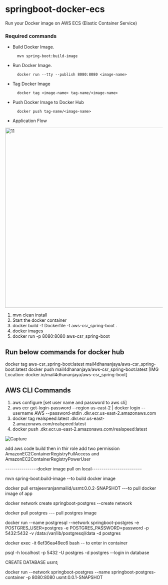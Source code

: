 # springboot-docker-ecs
Run your Docker image on AWS ECS (Elastic Container Service)

### Required commands

- Build Docker Image.

		mvn spring-boot:build-image
   
- Run Docker Image.

		docker run --tty --publish 8080:8080 <image-name>
    
- Tag Docker Image

		docker tag <image-name> tag-name/<image-name>
    
- Push Docker Image to Docker Hub

		docker push tag-name/<image-name>
		
- Application Flow  

<img width="576" alt="11" src="https://user-images.githubusercontent.com/25712816/91267149-570d0780-e790-11ea-8497-806b30cbcfc2.PNG">

1.	mvn clean install
2.	Start the docker container
3.	docker build -f Dockerfile -t aws-csr_spring-boot .
4.	docker images
5.	docker run -p 8080:8080 aws-csr_spring-boot

Run below commands for docker hub
-----------------------------------
docker tag aws-csr_spring-boot:latest mail4dhananjaya/aws-csr_spring-boot:latest
docker push mail4dhananjaya/aws-csr_spring-boot:latest  [IMG Location:  docker.io/mail4dhananjaya/aws-csr_spring-boot]



AWS CLI Commands
----------
1.  aws configure [set user name and password to aws cli]
2.	aws ecr get-login-password --region us-east-2 | docker login --username AWS --password-stdin <accID>.dkr.ecr.us-east-2.amazonaws.com
3.	docker tag realspeed:latest <accID>.dkr.ecr.us-east-2.amazonaws.com/realspeed:latest
4.	docker push <accID>.dkr.ecr.us-east-2.amazonaws.com/realspeed:latest



![Capture](https://user-images.githubusercontent.com/25712816/92306201-ef826380-efaa-11ea-9704-5304319e0517.PNG)

add aws code build then in thir role add two permission AmazonEC2ContainerRegistryFullAccess and AmazonEC2ContainerRegistryPowerUser

----------------docker image pull on local-------------------------

mvn spring-boot:build-image  --to build docker image

docker pull errajeevranjanmailid/usmt:0.0.2-SNAPSHOT  ---to pull docker image of app


docker network create springboot-postgres  --create network

docker pull postgres --- pull postgres image

docker run --name postgresql --network springboot-postgres -e POSTGRES_USER=postgres -e POSTGRES_PASSWORD=password -p 5432:5432 -v /data:/var/lib/postgresql/data -d postgres

docker exec -it 6ef36ea49ec6 bash  -- to enter in container

psql -h localhost -p 5432 -U postgres -d postgres   --login in database

CREATE DATABASE usmt;

docker run --network springboot-postgres --name springboot-postgres-container -p 8080:8080 usmt:0.0.1-SNAPSHOT


